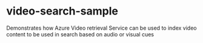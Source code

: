 # video-search-sample
Demonstrates how Azure Video retrieval Service can be used to index video content to be used in search based on audio or visual cues
